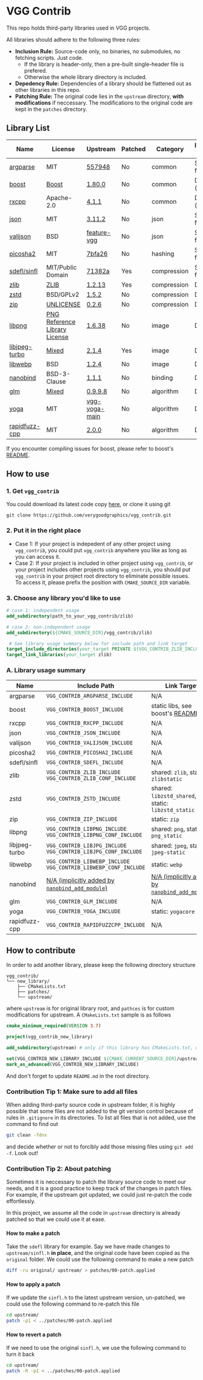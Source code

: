 # VGG Contrib

This repo holds third-party libraries used in VGG projects.

All libraries should adhere to the following three rules:

- **Inclusion Rule:** Source-code only, no binaries, no submodules, no fetching scripts. Just code.
  - If the library is header-only, then a pre-built single-header file is prefered.
  - Otherwise the whole library directory is included.
- **Depedency Rule:** Dependencies of a library should be flattened out as other libraries in this repo.
- **Patching Rule:** The original code lies in the `upstream` directory, **with modifications** if neccessary. The modifications to the original code are kept in the `patches` directory.

## Library List

| Name                                            | License                                                      | Upstream                                   | Patched | Category    | Inclusion Type |
| ----------------------------------------------- | ------------------------------------------------------------ | ------------------------------------------------------------ | ----------------------------------------------- | ----------- | -------------- |
| [argparse](https://github.com/p-ranav/argparse) | MIT | [557948](https://github.com/p-ranav/argparse/tree/557948f1236db9e27089959de837cc23de6c6bbd) | No | common | Single file |
| [boost](https://www.boost.org/) | [Boost](https://www.boost.org/users/license.html) | [1.80.0](https://www.boost.org/users/history/version_1_80_0.html) | No | common | Directory (partial) |
| [rxcpp](https://github.com/ReactiveX/RxCpp) | Apache-2.0 | [4.1.1](https://github.com/ReactiveX/RxCpp/tree/v4.1.1) | No | common | Directory (partial) |
| [json](https://github.com/nlohmann/json)        | MIT                                                          | [3.11.2](https://github.com/nlohmann/json/releases/tag/v3.11.2) | No | json        | Single file |
| [valijson](https://github.com/tristanpenman/valijson) | BSD | [feature-vgg](https://github.com/verygoodgraphics/valijson/tree/feature-vgg) | No | json | Single file |
| [picosha2](https://github.com/okdshin/PicoSHA2) | MIT                                                          | [7bfa26](https://github.com/okdshin/PicoSHA2/tree/7bfa26156981f7181f240906495a2c33c7fa48be) | No | hashing     | Single file |
| [sdefl/sinfl](https://github.com/vurtun/lib)    | MIT/Public Domain                                            | [71382a](https://github.com/vurtun/lib/tree/71382a1d14dad58219e7f6634d2381fa30dab175) | Yes | compression | Single file(s) |
| [zlib](https://github.com/madler/zlib)          | [ZLIB](https://github.com/madler/zlib/blob/master/LICENSE) | [1.2.13](https://github.com/madler/zlib/releases/tag/v1.2.13) | Yes | compression | Directory     |
| [zstd](https://github.com/facebook/zstd)        | BSD/GPLv2                                                    | [1.5.2](https://github.com/facebook/zstd/releases/tag/v1.5.2) | No | compression | Directory |
| [zip](https://github.com/kuba--/zip) | [UNLICENSE](https://github.com/kuba--/zip/blob/master/UNLICENSE) | [0.2.6](https://github.com/kuba--/zip/releases/tag/v0.2.6) | No | compression | Directory |
| [libpng](https://sourceforge.net/projects/libpng/) | [PNG Reference Library License](http://www.libpng.org/pub/png/src/libpng-LICENSE.txt) | [1.6.38](https://sourceforge.net/projects/libpng/files/libpng16/1.6.38/) | No | image       | Directory |
| [libjpeg-turbo](https://github.com/libjpeg-turbo/libjpeg-turbo) | [Mixed](https://github.com/libjpeg-turbo/libjpeg-turbo/blob/main/LICENSE.md) | [2.1.4](https://github.com/libjpeg-turbo/libjpeg-turbo/releases/tag/2.1.4) | Yes | image | Directory |
| [libwebp](https://github.com/webmproject/libwebp) | BSD | [1.2.4](https://github.com/webmproject/libwebp/releases/tag/v1.2.4) | No | image | Directory |
| [nanobind](https://github.com/wjakob/nanobind) | BSD-3-Clause | [1.1.1](https://github.com/wjakob/nanobind/releases/tag/v1.1.1) | No | binding | Directory |
| [glm](https://github.com/g-truc/glm) | [Mixed](https://github.com/g-truc/glm/blob/master/manual.md#section0) | [0.9.9.8](https://github.com/g-truc/glm/releases/tag/0.9.9.8) | No | algorithm | Directory |
| [yoga](https://github.com/facebook/yoga) | MIT | [vgg-yoga-main](https://github.com/verygoodgraphics/yoga) | No | algorithm | Directory |
| [rapidfuzz-cpp](https://github.com/maxbachmann/rapidfuzz-cpp) | MIT | [2.0.0](https://github.com/maxbachmann/rapidfuzz-cpp/releases/tag/v2.0.0) | No | algorithm | Directory |

If you encounter compiling issues for boost, please refer to boost's [README](./boost/README.md).

## How to use

### 1. Get `vgg_contrib`

You could download its latest code copy [here](https://github.com/verygoodgraphics/vgg_contrib/archive/refs/heads/master.zip), or clone it using git

```
git clone https://github.com/verygoodgraphics/vgg_contrib.git
```

### 2. Put it in the right place

- Case 1: If your project is indepedent of any other project using `vgg_contrib`, you could put `vgg_contrib` anywhere you like as long as you can access it.
- Case 2: If your project is included in other project using `vgg_contrib`, or your project includes other projects using `vgg_contrib`, you should put `vgg_contrib` in your project root directory to eliminate possible issues. To access it, please prefix the position with `CMAKE_SOURCE_DIR` variable.

### 3. Choose any library you'd like to use

```cmake
# case 1: independent usage
add_subdirectory(path_to_your_vgg_contrib/zlib)

# case 2: non-independent usage
add_subdirectory(${CMAKE_SOURCE_DIR}/vgg_contrib/zlib)

 # See library usage summary below for include path and link target
target_include_directories(your_target PRIVATE ${VGG_CONTRIB_ZLIB_INCLUDE} ${VGG_CONTRIB_ZLIB_CONF_INCLUDE})
target_link_libraries(your_target zlib)
```

### A. Library usage summary

| Name          | Include Path                                                 | Link Target                                                  |
| ------------- | ------------------------------------------------------------ | ------------------------------------------------------------ |
| argparse      | `VGG_CONTRIB_ARGPARSE_INCLUDE`                               | N/A                                                          |
| boost         | `VGG_CONTRIB_BOOST_INCLUDE`                                  | static libs, see boost's [README](./boost/README.md)         |
| rxcpp         | `VGG_CONTRIB_RXCPP_INCLUDE`                                  | N/A                                                          |
| json          | `VGG_CONTRIB_JSON_INCLUDE`                                   | N/A                                                          |
| valijson      | `VGG_CONTRIB_VALIJSON_INCLUDE`                               | N/A                                                          |
| picosha2      | `VGG_CONTRIB_PICOSHA2_INCLUDE`                               | N/A                                                          |
| sdefl/sinfl   | `VGG_CONTRIB_SDEFL_INCLUDE`                                  | N/A                                                          |
| zlib          | `VGG_CONTRIB_ZLIB_INCLUDE`<br />`VGG_CONTRIB_ZLIB_CONF_INCLUDE` | shared: `zlib`, static: `zlibstatic`                         |
| zstd          | `VGG_CONTRIB_ZSTD_INCLUDE`                                   | shared: `libzstd_shared`, static: `libzstd_static`           |
| zip           | `VGG_CONTRIB_ZIP_INCLUDE`                                    | static: `zip`                                                |
| libpng        | `VGG_CONTRIB_LIBPNG_INCLUDE`<br />`VGG_CONTRIB_LIBPNG_CONF_INCLUDE` | shared: `png`, static: `png_static`                          |
| libjpeg-turbo | `VGG_CONTRIB_LIBJPG_INCLUDE`<br />`VGG_CONTRIB_LIBJPG_CONF_INCLUDE` | shared: `jpeg`, static: `jpeg-static`                        |
| libwebp       | `VGG_CONTRIB_LIBWEBP_INCLUDE`<br />`VGG_CONTRIB_LIBWEBP_CONF_INCLUDE` | static: `webp`                                               |
| nanobind      | [N/A (implicitly added by `nanobind_add_module`)](https://nanobind.readthedocs.io/en/latest/building.html#building-an-extension) | [N/A (implicitly added by `nanobind_add_module`)](https://nanobind.readthedocs.io/en/latest/building.html#building-an-extension) |
| glm           | `VGG_CONTRIB_GLM_INCLUDE`                                    | N/A                                                          |
| yoga          | `VGG_CONTRIB_YOGA_INCLUDE`                                   | static: `yogacore`                                           |
| rapidfuzz-cpp| `VGG_CONTRIB_RAPIDFUZZCPP_INCLUDE`                        | N/A                                                          |

## How to contribute

In order to add another library, please keep the following directory structure

```
vgg_contrib/
└── new_library/
    ├── CMakeLists.txt
    ├── patches/
    └── upstream/
```

where `upstream` is for original library root, and `pathces` is for custom modifications for upstream. A `CMakeLists.txt` sample is as follows

```cmake
cmake_minimum_required(VERSION 3.7)

project(vgg_contrib_new_library)

add_subdirectory(upstream) # only if this library has CMakeLists.txt, otherwise you have to write your own

set(VGG_CONTRIB_NEW_LIBRARY_INCLUDE ${CMAKE_CURRENT_SOURCE_DIR}/upstream/ CACHE PATH "" FORCE) # setup include path properly
mark_as_advanced(VGG_CONTRIB_NEW_LIBRARY_INCLUDE)
```

And don't forget to update  `README.md` in the root directory.

### Contribution Tip 1: Make sure to add all files

When adding third-party source code in upstream folder, it is highly possible that some files are not added to the git version control because of rules in `.gitignore` in its directories. To list all files that is not added, use the command to find out

```bash
git clean -fdnx
```

and decide whether or not to forcibly add those missing files using `git add -f`. Look out!

### Contribution Tip 2: About patching

Sometimes it is neccessary to patch the library source code to meet our needs, and it is a good practice to keep track of the changes in patch files. For example, if the upstream got updated, we could just re-patch the code effortlessly.

In this project, we assume all the code in `upstream` directory is already patched so that we could use it at ease.

#### How to make a patch

Take the `sdefl` library for example. Say we have made changes to `upstream/sinfl.h` **in place**, and the original code have been copied as the `original` folder. We could use the following command to make a new patch

```bash
diff -ru original/ upstream/ > patches/00-patch.applied
```

#### How to apply a patch

If we update the `sinfl.h` to the latest upstream version, un-patched, we could use the following command to re-patch this file

```bash
cd upstream/
patch -p1 < ../patches/00-patch.applied
```

#### How to revert a patch

If we need to use the original `sinfl.h`, we use the following command to turn it back

```bash
cd upstream/
patch -R -p1 < ../patches/00-patch.applied
```
